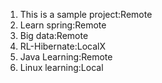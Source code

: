 1. This is a sample project:Remote
2. Learn spring:Remote
3. Big data:Remote 
4. RL-Hibernate:LocalX
5. Java Learning:Remote
6. Linux learning:Local
